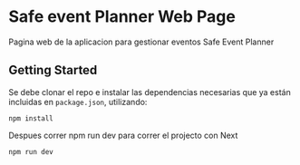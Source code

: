 # Safe event Planner Web Page

Pagina web de la aplicacion para gestionar eventos Safe Event Planner

## Getting Started

Se debe clonar el repo e instalar las dependencias necesarias que ya están incluidas en `package.json`, utilizando:

```
npm install
```

Despues correr npm run dev para correr el projecto con Next

```
npm run dev
```
